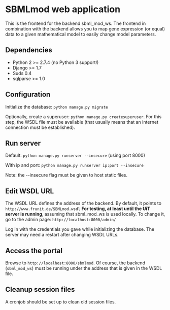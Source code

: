 SBMLmod web application
=======================

This is the frontend for the backend sbml_mod_ws. The frontend in combination with the backend allows you to map gene expression (or equal) data to a given mathematical model to easily change model parameters.

Dependencies
------------

 - Python 2 >= 2.7.4 (no Python 3 support!)
 - Django >= 1.7
 - Suds 0.4
 - sqlparse >= 1.0

Configuration
-------------

Initialize the database: `python manage.py migrate`

Optionally, create a superuser: `python manage.py createsuperuser`. For this step, the WSDL file must be available (that usually means that an internet connection must be established).

Run server
----------

Default: `python manage.py runserver --insecure` (using port 8000)

With ip and port: `python manage.py runserver ip:port --insecure`

Note: the --insecure flag must be given to host static files.

Edit WSDL URL
-------------

The WSDL URL defines the address of the backend. By default, it points to `http://www.frunit.de/SBMLmod.wsdl` **For testing, at least until the UiT server is running**, assuming that sbml_mod_ws is used locally. To change it, go to the admin page: `http://localhost:8000/admin/`

Log in with the credentials you gave while initializing the database. The server may need a restart after changing WSDL URLs.

Access the portal
-----------------

Browse to `http://localhost:8000/sbmlmod`. Of course, the backend (`sbml_mod_ws`) must be running under the address that is given in the WSDL file.

Cleanup session files
---------------------

A cronjob should be set up to clean old session files.
